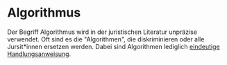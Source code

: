 # Algorithmus
Der Begriff Algorithmus wird in der juristischen Literatur unpräzise verwendet. Oft sind es die "Algorithmen", die diskriminieren oder alle Jursit*innen ersetzen werden. Dabei sind Algorithmen lediglich [eindeutige Handlungsanweisung](https://de.wikipedia.org/wiki/Algorithmus). 
